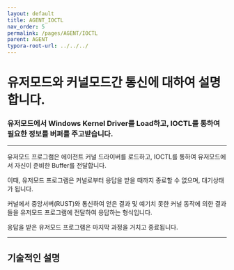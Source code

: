 ```yaml
---
layout: default
title: AGENT_IOCTL
nav_order: 5
permalink: /pages/AGENT/IOCTL
parent: AGENT
typora-root-url: ../../../
---
```


# **유저모드와 커널모드간 통신에 대하여 설명합니다.**

### 유저모드에서 Windows Kernel Driver를 Load하고, IOCTL를 통하여 필요한 정보를 버퍼를 주고받습니다. 

---



유저모드 프로그램은 에이전트 커널 드라이버를 로드하고, IOCTL를 통하여 유저모드에서 자신이 준비한 Buffer를 전달합니다. <br>

이때, 유저모드 프로그램은 커널로부터 응답을 받을 때까지 종료할 수 없으며, 대기상태가 됩니다. <br>

커널에서 중앙서버(RUST)와 통신하여 얻은 결과 및 예기치 못한 커널 동작에 의한 결과들을 유저모드 프로그램에 전달하여 응답하는 형식입니다. <br>

응답을 받은 유저모드 프로그램은 마지막 과정을 거치고 종료됩니다.



---

## 기술적인 설명
